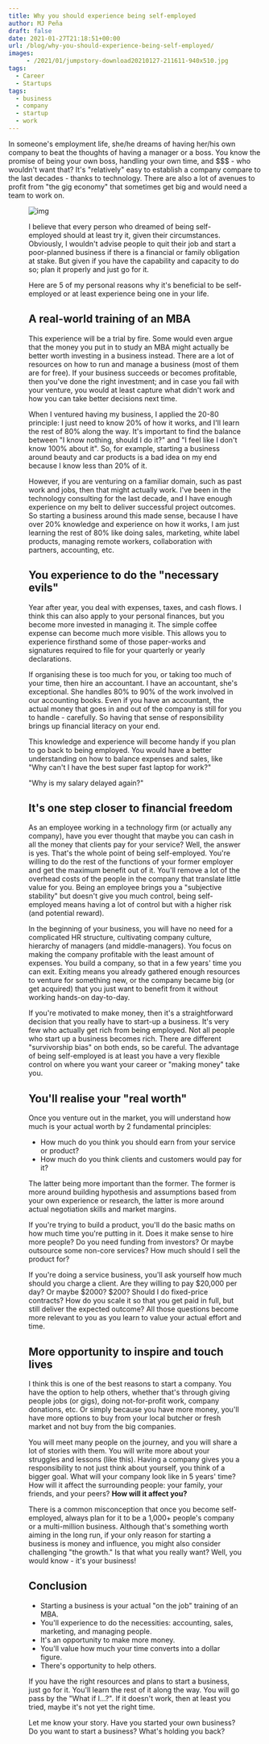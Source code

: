 ```yaml
---
title: Why you should experience being self-employed
author: MJ Peña
draft: false
date: 2021-01-27T21:18:51+00:00
url: /blog/why-you-should-experience-being-self-employed/
images: 
     - /2021/01/jumpstory-download20210127-211611-940x510.jpg
tags:
  - Career
  - Startups
tags:
  - business
  - company
  - startup
  - work
---
```


In someone's employment life, she/he dreams of having her/his own company to beat the thoughts of having a manager or a boss. You know the promise of being your own boss, handling your own time, and $$$ - who wouldn't want that? It's "relatively" easy to establish a company compare to the last decades - thanks to technology. There are also a lot of avenues to profit from "the gig economy" that sometimes get big and would need a team to work on.<figure class="wp-block-image size-large">

![img](/2021/01/jumpstory-download20210127-211611-1024x683.jpg)

I believe that every person who dreamed of being self-employed should at least try it, given their circumstances. Obviously, I wouldn't advise people to quit their job and start a poor-planned business if there is a financial or family obligation at stake. But given if you have the capability and capacity to do so; plan it properly and just go for it.

Here are 5 of my personal reasons why it's beneficial to be self-employed or at least experience being one in your life.

## A real-world training of an MBA

This experience will be a trial by fire. Some would even argue that the money you put in to study an MBA might actually be better worth investing in a business instead. There are a lot of resources on how to run and manage a business (most of them are for free). If your business succeeds or becomes profitable, then you've done the right investment; and in case you fail with your venture, you would at least capture what didn't work and how you can take better decisions next time.

When I ventured having my business, I applied the 20-80 principle: I just need to know 20% of how it works, and I'll learn the rest of 80% along the way. It's important to find the balance between "I know nothing, should I do it?" and "I feel like I don't know 100% about it". So, for example, starting a business around beauty and car products is a bad idea on my end because I know less than 20% of it.

However, if you are venturing on a familiar domain, such as past work and jobs, then that might actually work. I've been in the technology consulting for the last decade, and I have enough experience on my belt to deliver successful project outcomes. So starting a business around this made sense, because I have over 20% knowledge and experience on how it works, I am just learning the rest of 80% like doing sales, marketing, white label products, managing remote workers, collaboration with partners, accounting, etc.

## You experience to do the "necessary evils"

Year after year, you deal with expenses, taxes, and cash flows. I think this can also apply to your personal finances, but you become more invested in managing it. The simple coffee expense can become much more visible. This allows you to experience firsthand some of those paper-works and signatures required to file for your quarterly or yearly declarations.

If organising these is too much for you, or taking too much of your time, then hire an accountant. I have an accountant, she's exceptional. She handles 80% to 90% of the work involved in our accounting books. Even if you have an accountant, the actual money that goes in and out of the company is still for you to handle - carefully. So having that sense of responsibility brings up financial literacy on your end.

This knowledge and experience will become handy if you plan to go back to being employed. You would have a better understanding on how to balance expenses and sales, like "Why can't I have the best super fast laptop for work?"

"Why is my salary delayed again?"

## It's one step closer to financial freedom

As an employee working in a technology firm (or actually any company), have you ever thought that maybe you can cash in all the money that clients pay for your service? Well, the answer is yes. That's the whole point of being self-employed. You're willing to do the rest of the functions of your former employer and get the maximum benefit out of it. You'll remove a lot of the overhead costs of the people in the company that translate little value for you. Being an employee brings you a "subjective stability" but doesn't give you much control, being self-employed means having a lot of control but with a higher risk (and potential reward).

In the beginning of your business, you will have no need for a complicated HR structure, cultivating company culture, hierarchy of managers (and middle-managers). You focus on making the company profitable with the least amount of expenses. You build a company, so that in a few years' time you can exit. Exiting means you already gathered enough resources to venture for something new, or the company became big (or get acquired) that you just want to benefit from it without working hands-on day-to-day.

If you're motivated to make money, then it's a straightforward decision that you really have to start-up a business. It's very few who actually get rich from being employed. Not all people who start up a business becomes rich. There are different "survivorship bias" on both ends, so be careful. The advantage of being self-employed is at least you have a very flexible control on where you want your career or "making money" take you.

## You'll realise your "real worth"

Once you venture out in the market, you will understand how much is your actual worth by 2 fundamental principles:

- How much do you think you should earn from your service or product?
- How much do you think clients and customers would pay for it?

The latter being more important than the former. The former is more around building hypothesis and assumptions based from your own experience or research, the latter is more around actual negotiation skills and market margins.

If you're trying to build a product, you'll do the basic maths on how much time you're putting in it. Does it make sense to hire more people? Do you need funding from investors? Or maybe outsource some non-core services? How much should I sell the product for?

If you're doing a service business, you'll ask yourself how much should you charge a client. Are they willing to pay $20,000 per day? Or maybe $2000? $200? Should I do fixed-price contracts? How do you scale it so that you get paid in full, but still deliver the expected outcome? All those questions become more relevant to you as you learn to value your actual effort and time.

## More opportunity to inspire and touch lives

I think this is one of the best reasons to start a company. You have the option to help others, whether that's through giving people jobs (or gigs), doing not-for-profit work, company donations, etc. Or simply because you have more money, you'll have more options to buy from your local butcher or fresh market and not buy from the big companies.

You will meet many people on the journey, and you will share a lot of stories with them. You will write more about your struggles and lessons (like this). Having a company gives you a responsibility to not just think about yourself, you think of a bigger goal. What will your company look like in 5 years' time? How will it affect the surrounding people: your family, your friends, and your peers? **How will it affect you?**

There is a common misconception that once you become self-employed, always plan for it to be a 1,000+ people's company or a multi-million business. Although that's something worth aiming in the long run, if your only reason for starting a business is money and influence, you might also consider challenging "the growth." Is that what you really want? Well, you would know - it's your business!

## Conclusion

- Starting a business is your actual "on the job" training of an MBA.
- You'll experience to do the necessities: accounting, sales, marketing, and managing people.
- It's an opportunity to make more money.
- You'll value how much your time converts into a dollar figure.
- There's opportunity to help others.

If you have the right resources and plans to start a business, just go for it. You'll learn the rest of it along the way. You will go pass by the "What if I...?". If it doesn't work, then at least you tried, maybe it's not yet the right time.

Let me know your story. Have you started your own business? Do you want to start a business? What's holding you back?
